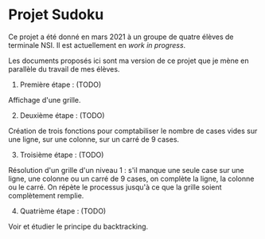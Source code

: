 # Projet Sudoku

Ce projet a été donné en mars 2021 à un groupe de quatre élèves de terminale NSI.
Il est actuellement en *work in progress*.

Les documents proposés ici sont ma version de ce projet que je mène en parallèle du travail de mes élèves.

1. Première étape : (TODO)

Affichage d'une grille.

2. Deuxième étape : (TODO)

Création de trois fonctions pour comptabiliser le nombre de cases vides sur une ligne, sur une colonne, sur un carré de 9 cases.

3. Troisième étape : (TODO)

Résolution d'un grille d'un niveau 1 : s'il manque une seule case sur une ligne, une colonne ou un carré de 9 cases, on complète la ligne, la colonne ou le carré.
On répète le processus jusqu'à ce que la grille soient complètement remplie.

4. Quatrième étape : (TODO)

Voir et étudier le principe du backtracking.

